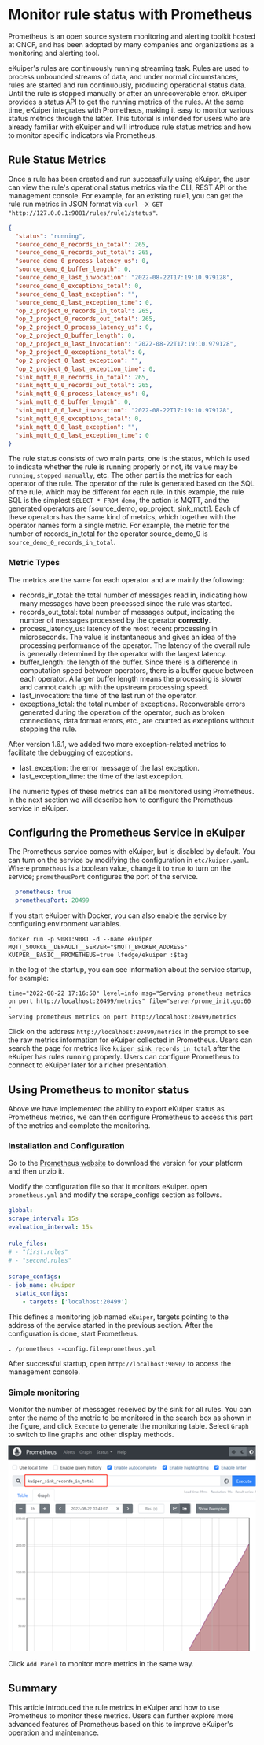 # Monitor rule status with Prometheus

Prometheus is an open source system monitoring and alerting toolkit hosted at CNCF, and has been adopted by many companies and organizations as a monitoring and alerting tool.

eKuiper's rules are continuously running streaming task. Rules are used to process unbounded streams of data, and under normal circumstances, rules are started and run continuously, producing operational status data. Until the rule is stopped manually or after an unrecoverable error. eKuiper provides a status API to get the running metrics of the rules. At the same time, eKuiper integrates with Prometheus, making it easy to monitor various status metrics through the latter. This tutorial is intended for users who are already familiar with eKuiper and will introduce rule status metrics and how to monitor specific indicators via Prometheus.

## Rule Status Metrics

Once a rule has been created and run successfully using eKuiper, the user can view the rule's operational status metrics via the CLI, REST API or the management console. For example, for an existing rule1, you can get the rule run metrics in JSON format via `curl -X GET "http://127.0.0.1:9081/rules/rule1/status"`.

```json
{
  "status": "running",
  "source_demo_0_records_in_total": 265,
  "source_demo_0_records_out_total": 265,
  "source_demo_0_process_latency_us": 0,
  "source_demo_0_buffer_length": 0,
  "source_demo_0_last_invocation": "2022-08-22T17:19:10.979128",
  "source_demo_0_exceptions_total": 0,
  "source_demo_0_last_exception": "",
  "source_demo_0_last_exception_time": 0,
  "op_2_project_0_records_in_total": 265,
  "op_2_project_0_records_out_total": 265,
  "op_2_project_0_process_latency_us": 0,
  "op_2_project_0_buffer_length": 0,
  "op_2_project_0_last_invocation": "2022-08-22T17:19:10.979128",
  "op_2_project_0_exceptions_total": 0,
  "op_2_project_0_last_exception": "",
  "op_2_project_0_last_exception_time": 0,
  "sink_mqtt_0_0_records_in_total": 265,
  "sink_mqtt_0_0_records_out_total": 265,
  "sink_mqtt_0_0_process_latency_us": 0,
  "sink_mqtt_0_0_buffer_length": 0,
  "sink_mqtt_0_0_last_invocation": "2022-08-22T17:19:10.979128",
  "sink_mqtt_0_0_exceptions_total": 0,
  "sink_mqtt_0_0_last_exception": "",
  "sink_mqtt_0_0_last_exception_time": 0
}
```

The rule status consists of two main parts, one is the status, which is used to indicate whether the rule is running properly or not, its value may be `running`, `stopped manually`, etc. The other part is the metrics for each operator of the rule. The operator of the rule is generated based on the SQL of the rule, which may be different for each rule. In this example, the rule SQL is the simplest `SELECT * FROM demo`, the action is MQTT, and the generated operators are [source_demo, op_project, sink_mqtt]. Each of these operators has the same kind of metrics, which together with the operator names form a single metric. For example, the metric for the number of records_in_total for the operator source_demo_0 is `source_demo_0_records_in_total`.

### Metric Types

The metrics are the same for each operator and are mainly the following:

- records_in_total: the total number of messages read in, indicating how many messages have been processed since the rule was started.
- records_out_total: total number of messages output, indicating the number of messages processed by the operator **correctly**.
- process_latency_us: latency of the most recent processing in microseconds. The value is instantaneous and gives an idea of the processing performance of the operator. The latency of the overall rule is generally determined by the operator with the largest latency.
- buffer_length: the length of the buffer. Since there is a difference in computation speed between operators, there is a buffer queue between each operator. A larger buffer length means the processing is slower and cannot catch up with the upstream processing speed.
- last_invocation: the time of the last run of the operator.
- exceptions_total: the total number of exceptions. Reconverable errors generated during the operation of the operator, such as broken connections, data format errors, etc., are counted as exceptions without stopping the rule.

After version 1.6.1, we added two more exception-related metrics to facilitate the debugging of exceptions.

- last_exception: the error message of the last exception.
- last_exception_time: the time of the last exception.

The numeric types of these metrics can all be monitored using Prometheus. In the next section we will describe how to configure the Prometheus service in eKuiper.

## Configuring the Prometheus Service in eKuiper

The Prometheus service comes with eKuiper, but is disabled by default. You can turn on the service by modifying the configuration in `etc/kuiper.yaml`. Where `prometheus` is a boolean value, change it to `true` to turn on the service; `prometheusPort` configures the port of the service.

```yaml
  prometheus: true
  prometheusPort: 20499
```

If you start eKuiper with Docker, you can also enable the service by configuring environment variables.

```shell
docker run -p 9081:9081 -d --name ekuiper MQTT_SOURCE__DEFAULT__SERVER="$MQTT_BROKER_ADDRESS" KUIPER__BASIC__PROMETHEUS=true lfedge/ekuiper :$tag
```

In the log of the startup, you can see information about the service startup, for example:

```text
time="2022-08-22 17:16:50" level=info msg="Serving prometheus metrics on port http://localhost:20499/metrics" file="server/prome_init.go:60 "
Serving prometheus metrics on port http://localhost:20499/metrics
```

Click on the address `http://localhost:20499/metrics` in the prompt to see the raw metrics information for eKuiper collected in Prometheus. Users can search the page for metrics like `kuiper_sink_records_in_total` after the eKuiper has rules running properly. Users can configure Prometheus to connect to eKuiper later for a richer presentation.

## Using Prometheus to monitor status

Above we have implemented the ability to export eKuiper status as Prometheus metrics, we can then configure Prometheus to access this part of the metrics and complete the monitoring.

### Installation and Configuration

Go to the [Prometheus website](https://prometheus.io/download/) to download the version for your platform and then unzip it.

Modify the configuration file so that it monitors eKuiper. open `prometheus.yml` and modify the scrape_configs section as follows.

```yaml
global:
scrape_interval: 15s
evaluation_interval: 15s

rule_files:
# - "first.rules"
# - "second.rules"

scrape_configs:
- job_name: ekuiper
  static_configs:
    - targets: ['localhost:20499']
```

This defines a monitoring job named `eKuiper`, targets pointing to the address of the service started in the previous section. After the configuration is done, start Prometheus.

```shell
. /prometheus --config.file=prometheus.yml
```

After successful startup, open `http://localhost:9090/` to access the management console.

### Simple monitoring

Monitor the number of messages received by the sink for all rules. You can enter the name of the metric to be monitored in the search box as shown in the figure, and click `Execute` to generate the monitoring table. Select `Graph` to switch to line graphs and other display methods.

![Set monitor in prometheus](./resources/prom.png)

Click `Add Panel` to monitor more metrics in the same way.

## Summary

This article introduced the rule metrics in eKuiper and how to use Prometheus to monitor these metrics. Users can further explore more advanced features of Prometheus based on this to improve eKuiper's operation and maintenance.
